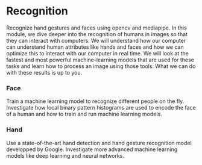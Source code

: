 # Recognition

Recognize hand gestures and faces using opencv and mediapipe. 
In this module, we dive deeper into the recognition of humans in images so that they can interact with computers. 
We will understand how our computer can understand human attributes like hands and faces and how we can optimize this to interact with our computer in real time. 
We will look at the fastest and most powerful machine-learning models that are used for these tasks and learn how to process an image using those tools. 
What we can do with these results is up to you.

### Face

Train a machine learning model to recognize different people on the fly.
Investigate how local binary pattern histograms are used to encode the face of a human and how to train and run machine learning models.

### Hand

Use a state-of-the-art hand detection and hand gesture recognition model developped by Google.
Investigate more advanced machine learning models like deep learning and neural networks. 
